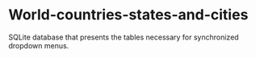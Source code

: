 # World-countries-states-and-cities
SQLite database that presents the tables necessary for synchronized dropdown menus.
